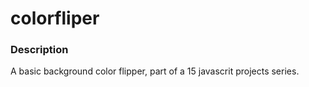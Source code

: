 # colorfliper

### Description
A basic background color flipper, part of a 15 javascrit projects series.
